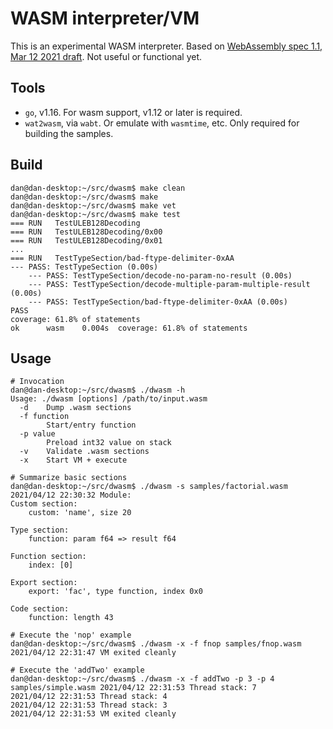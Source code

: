# WASM interpreter/VM

This is an experimental WASM interpreter.  Based on
[WebAssembly spec 1.1, Mar 12 2021 draft](https://webassembly.github.io/spec/core/).  Not useful or functional yet.


## Tools
* `go`, v1.16.  For wasm support, v1.12 or later is required.
* `wat2wasm`, via `wabt`.  Or emulate with `wasmtime`, etc.  Only required for building the samples.


## Build
```
dan@dan-desktop:~/src/dwasm$ make clean
dan@dan-desktop:~/src/dwasm$ make
dan@dan-desktop:~/src/dwasm$ make vet
dan@dan-desktop:~/src/dwasm$ make test
=== RUN   TestULEB128Decoding
=== RUN   TestULEB128Decoding/0x00
=== RUN   TestULEB128Decoding/0x01
...
=== RUN   TestTypeSection/bad-ftype-delimiter-0xAA
--- PASS: TestTypeSection (0.00s)
    --- PASS: TestTypeSection/decode-no-param-no-result (0.00s)
    --- PASS: TestTypeSection/decode-multiple-param-multiple-result (0.00s)
    --- PASS: TestTypeSection/bad-ftype-delimiter-0xAA (0.00s)
PASS
coverage: 61.8% of statements
ok  	wasm	0.004s	coverage: 61.8% of statements
```

## Usage
```
# Invocation
dan@dan-desktop:~/src/dwasm$ ./dwasm -h
Usage: ./dwasm [options] /path/to/input.wasm
  -d	Dump .wasm sections
  -f function
    	Start/entry function
  -p value
    	Preload int32 value on stack
  -v	Validate .wasm sections
  -x	Start VM + execute

# Summarize basic sections
dan@dan-desktop:~/src/dwasm$ ./dwasm -s samples/factorial.wasm 
2021/04/12 22:30:32 Module:
Custom section:
    custom: 'name', size 20

Type section:
    function: param f64 => result f64 

Function section:
    index: [0]

Export section:
    export: 'fac', type function, index 0x0

Code section:
    function: length 43

# Execute the 'nop' example
dan@dan-desktop:~/src/dwasm$ ./dwasm -x -f fnop samples/fnop.wasm 
2021/04/12 22:31:47 VM exited cleanly

# Execute the 'addTwo' example
dan@dan-desktop:~/src/dwasm$ ./dwasm -x -f addTwo -p 3 -p 4 samples/simple.wasm 2021/04/12 22:31:53 Thread stack: 7
2021/04/12 22:31:53 Thread stack: 4
2021/04/12 22:31:53 Thread stack: 3
2021/04/12 22:31:53 VM exited cleanly

```
